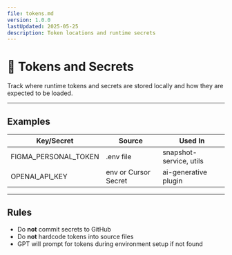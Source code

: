 ```yaml
---
file: tokens.md
version: 1.0.0
lastUpdated: 2025-05-25
description: Token locations and runtime secrets
---
```


# 🔐 Tokens and Secrets

Track where runtime tokens and secrets are stored locally and how they are expected to be loaded.

---

## Examples

| Key/Secret            | Source               | Used In                |
|-----------------------|----------------------|-------------------------|
| FIGMA_PERSONAL_TOKEN  | .env file            | snapshot-service, utils |
| OPENAI_API_KEY        | env or Cursor Secret | ai-generative plugin    |

---

## Rules

- Do **not** commit secrets to GitHub
- Do **not** hardcode tokens into source files
- GPT will prompt for tokens during environment setup if not found
